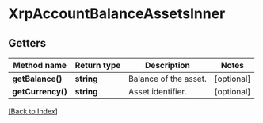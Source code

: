 # XrpAccountBalanceAssetsInner

## Getters

Method name | Return type | Description | Notes
------------ | ------------- | ------------- | -------------
**getBalance()** | **string** | Balance of the asset. | [optional]
**getCurrency()** | **string** | Asset identifier. | [optional]

[[Back to Index]](../index.md)
